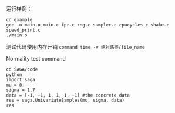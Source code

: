 运行样例：

```
cd example 
gcc -o main.o main.c fpr.c rng.c sampler.c cpucycles.c shake.c speed_print.c 
./main.o
```

测试代码使用内存开销
```command time -v 绝对路径/file_name```

Normality test command
```
cd SAGA/code
python 
import saga
mu = 0.
sigma = 1.7
data = [-1, -1, 1, 1, 1, -1] #the concrete data 
res = saga.UnivariateSamples(mu, sigma, data)
res
```